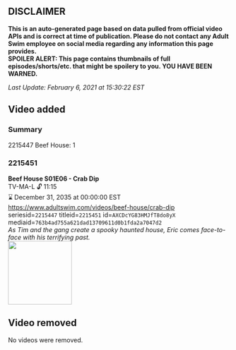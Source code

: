 ## DISCLAIMER
**This is an auto-generated page based on data pulled from official video APIs and is correct at time of publication. Please do not contact any Adult Swim employee on social media regarding any information this page provides.**  
**SPOILER ALERT: This page contains thumbnails of full episodes/shorts/etc. that might be spoilery to you. YOU HAVE BEEN WARNED.**  

_Last Update: February 6, 2021 at 15:30:22 EST_
## Video added
### Summary
2215447 Beef House: 1  
### 2215451
**Beef House S01E06 - Crab Dip**  
TV-MA-L 🔓 11:15  
⌛ December 31, 2035 at 00:00:00 EST  
https://www.adultswim.com/videos/beef-house/crab-dip  
seriesid=`2215447` titleid=`2215451` id=`AXCDcYG83HMJfT8do8yX` mediaid=`763b4ad755a621dad13709611d0b1fda2a7047d2`  
_As Tim and the gang create a spooky haunted house, Eric comes face-to-face with his terrifying past._  
<a href="https://media.cdn.adultswim.com/uploads/20200226/thumbnails/2_202261640145-BeefHouse_104_dup-20200106.jpg"><img src="https://media.cdn.adultswim.com/uploads/20200226/thumbnails/2_202261640145-BeefHouse_104_dup-20200106.jpg" height="144px" /></a>
## Video removed
No videos were removed.  
